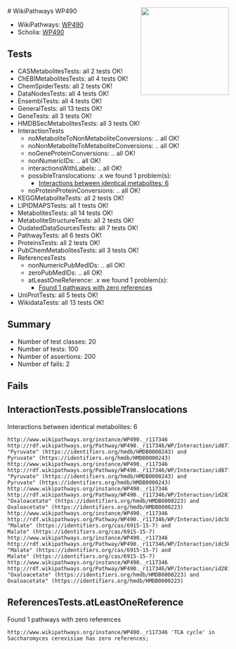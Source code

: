 <img style="float: right; width: 200px" src="https://upload.wikimedia.org/wikipedia/commons/thumb/8/83/Wplogo_with_text_500.png/640px-Wplogo_with_text_500.png" />
# WikiPathways WP490

* WikiPathways: [WP490](https://new.wikipathways.org/pathways/WP490)
* Scholia: [WP490](https://scholia.toolforge.org/wikipathways/WP490)
## Tests
* CASMetabolitesTests: all 2 tests OK!
* ChEBIMetabolitesTests: all 4 tests OK!
* ChemSpiderTests: all 2 tests OK!
* DataNodesTests: all 4 tests OK!
* EnsemblTests: all 4 tests OK!
* GeneralTests: all 13 tests OK!
* GeneTests: all 3 tests OK!
* HMDBSecMetabolitesTests: all 3 tests OK!
* InteractionTests
    * noMetaboliteToNonMetaboliteConversions: .. all OK!
    * noNonMetaboliteToMetaboliteConversions: .. all OK!
    * noGeneProteinConversions: .. all OK!
    * nonNumericIDs: .. all OK!
    * interactionsWithLabels: .. all OK!
    * possibleTranslocations: .x we found 1 problem(s):
        * [Interactions between identical metabolites: 6](#d59038c9)
    * noProteinProteinConversions: .. all OK!
* KEGGMetaboliteTests: all 2 tests OK!
* LIPIDMAPSTests: all 1 tests OK!
* MetabolitesTests: all 14 tests OK!
* MetaboliteStructureTests: all 2 tests OK!
* OudatedDataSourcesTests: all 7 tests OK!
* PathwayTests: all 6 tests OK!
* ProteinsTests: all 2 tests OK!
* PubChemMetabolitesTests: all 3 tests OK!
* ReferencesTests
    * nonNumericPubMedIDs: .. all OK!
    * zeroPubMedIDs: .. all OK!
    * atLeastOneReference: .x we found 1 problem(s):
        * [Found 1 pathways with zero references](#35eb778e)
* UniProtTests: all 5 tests OK!
* WikidataTests: all 13 tests OK!


## Summary

* Number of test classes: 20
* Number of tests: 100
* Number of assertions: 200
* Number of fails: 2

## Fails

<a name="d59038c9" />

## InteractionTests.possibleTranslocations

Interactions between identical metabolites: 6
```
http://www.wikipathways.org/instance/WP490._r117346 http://rdf.wikipathways.org/Pathway/WP490._r117346/WP/Interaction/id8777e9b_2 "Pyruvate" (https://identifiers.org/hmdb/HMDB0000243) and 
Pyruvate" (https://identifiers.org/hmdb/HMDB0000243)
http://www.wikipathways.org/instance/WP490._r117346 http://rdf.wikipathways.org/Pathway/WP490._r117346/WP/Interaction/id8777e9b_1 "Pyruvate" (https://identifiers.org/hmdb/HMDB0000243) and 
Pyruvate" (https://identifiers.org/hmdb/HMDB0000243)
http://www.wikipathways.org/instance/WP490._r117346 http://rdf.wikipathways.org/Pathway/WP490._r117346/WP/Interaction/id2817f677_2 "Oxaloacetate" (https://identifiers.org/hmdb/HMDB0000223) and 
Oxaloacetate" (https://identifiers.org/hmdb/HMDB0000223)
http://www.wikipathways.org/instance/WP490._r117346 http://rdf.wikipathways.org/Pathway/WP490._r117346/WP/Interaction/idc500405_2 "Malate" (https://identifiers.org/cas/6915-15-7) and 
Malate" (https://identifiers.org/cas/6915-15-7)
http://www.wikipathways.org/instance/WP490._r117346 http://rdf.wikipathways.org/Pathway/WP490._r117346/WP/Interaction/idc500405_1 "Malate" (https://identifiers.org/cas/6915-15-7) and 
Malate" (https://identifiers.org/cas/6915-15-7)
http://www.wikipathways.org/instance/WP490._r117346 http://rdf.wikipathways.org/Pathway/WP490._r117346/WP/Interaction/id2817f677_1 "Oxaloacetate" (https://identifiers.org/hmdb/HMDB0000223) and 
Oxaloacetate" (https://identifiers.org/hmdb/HMDB0000223)
```

<a name="35eb778e" />

## ReferencesTests.atLeastOneReference

Found 1 pathways with zero references
```
http://www.wikipathways.org/instance/WP490._r117346 'TCA cycle' in Saccharomyces cerevisiae has zero references; 
```

